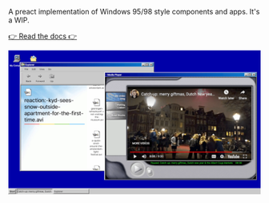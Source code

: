 A preact implementation of Windows 95/98 style components and apps. It's a WIP.

[👉 Read the docs 👉](https://ui95.ash.ms/)

![preview desktop](docs/example.png)
